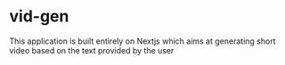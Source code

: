 
# vid-gen
This application is built entirely on Nextjs which aims at generating short video based on the text provided by the user


